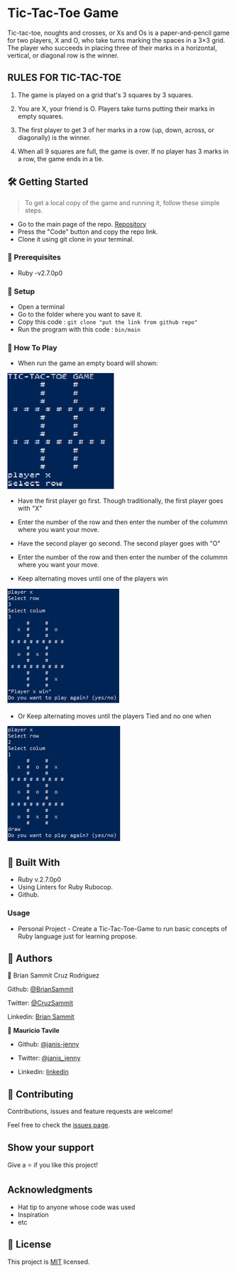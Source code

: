 # Tic-Tac-Toe Game

Tic-tac-toe, noughts and crosses, or Xs and Os is a paper-and-pencil game for two players, X and O, who take turns marking the spaces in a 3×3 grid. The player who succeeds in placing three of their marks in a horizontal, vertical, or diagonal row is the winner.

## RULES FOR TIC-TAC-TOE

1. The game is played on a grid that's 3 squares by 3 squares.

2. You are X, your friend is O. Players take turns putting their marks in empty squares.

3. The first player to get 3 of her marks in a row (up, down, across, or diagonally) is the winner.

4. When all 9 squares are full, the game is over. If no player has 3 marks in a row, the game ends in a tie.

## 🛠 Getting Started

> To get a local copy of the game and running it, follow these simple steps.

- Go to the main page of the repo. [Repository](https://github.com/Nexch/TicTac/tree/master)
- Press the "Code" button and copy the repo link.
- Clone it using git clone in your terminal.

### 📝 Prerequisites

- Ruby -v2.7.0p0

### 📝 Setup

- Open a terminal
- Go to the folder where you want to save it.
- Copy this code :
  `git clone "put the link from github repo"`
- Run the program with this code :
  `bin/main`

### 📝 How To Play

- When run the game an empty board will shown:

![screenshot](screenshots/screen-1.png)

- Have the first player go first. Though traditionally, the first player goes with "X"

- Enter the number of the row and then enter the number of the colummn where you want your move.

- Have the second player go second. The second player goes with "O"

- Enter the number of the row and then enter the number of the colummn where you want your move.

- Keep alternating moves until one of the players win

![screenshot](screenshots/screen-2.png)

- Or Keep alternating moves until the players Tied and no one when

![screenshot](screenshots/screen-3.png)

## 🔧 Built With

- Ruby v.2.7.0p0
- Using Linters for Ruby Rubocop.
- Github.

### Usage

- Personal Project - Create a Tic-Tac-Toe-Game to run basic concepts of Ruby language just for learning propose.

## 👤 Authors

👤 Brian Sammit Cruz Rodriguez

Github: [@BrianSammit](https://github.com/BrianSammit)

Twitter: [@CruzSammit](https://twitter.com/CruzSammit)

Linkedin: [Brian Sammit](https://www.linkedin.com/in/brian-sammit-cruz-rodriguez-5877551a8/)

👤 **Mauricio Tavile**

- Github: [@janis-jenny](https://github.com/Nexch)

- Twitter: [@janis_jenny](https://twitter.com/MfinchT)

- Linkedin: [linkedin](https://www.linkedin.com/in/Nexch/)

## 🤝 Contributing

Contributions, issues and feature requests are welcome!

Feel free to check the [issues page](issues/).

## Show your support

Give a ⭐️ if you like this project!

## Acknowledgments

- Hat tip to anyone whose code was used
- Inspiration
- etc

## 📝 License

This project is [MIT](lic.url) licensed.
